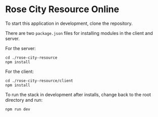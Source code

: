 # Rose City Resource Online

To start this application in development, clone the repository.

There are two `package.json` files for installing modules in the client and server.

For the server:

```
cd ./rose-city-resource
npm install
```

For the client:

```
cd ./rose-city-resource/client
npm install
```

To run the stack in development after installs, change back to the root directory and run:

```
npm run dev
```
